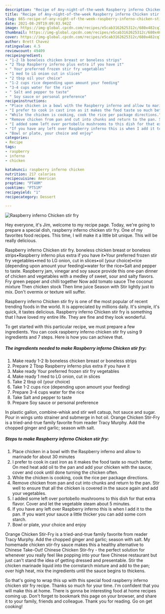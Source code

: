 ```yaml
---
description: "Recipe of Any-night-of-the-week Raspberry inferno Chicken stir fry"
title: "Recipe of Any-night-of-the-week Raspberry inferno Chicken stir fry"
slug: 665-recipe-of-any-night-of-the-week-raspberry-inferno-chicken-stir-fry
date: 2021-08-29T19:09:03.942Z
image: https://img-global.cpcdn.com/recipes/e5cab3162625312c/680x482cq70/raspberry-inferno-chicken-stir-fry-recipe-main-photo.jpg
thumbnail: https://img-global.cpcdn.com/recipes/e5cab3162625312c/680x482cq70/raspberry-inferno-chicken-stir-fry-recipe-main-photo.jpg
cover: https://img-global.cpcdn.com/recipes/e5cab3162625312c/680x482cq70/raspberry-inferno-chicken-stir-fry-recipe-main-photo.jpg
author: Brett Chavez
ratingvalue: 4.5
reviewcount: 49409
recipeingredient:
- "1-2 lb boneless chicken breast or boneless strips"
- "2 Tbsp Raspberry inferno plus extra if you have it"
- " Your preferred frozen stir fry vegetables"
- "1 med to LG onion cut in slices"
- "2 tbsp oil your choice"
- "1-2 cups rice depending upon amount your feeding"
- "3-4 cups water for the rice"
- " Salt and pepper to taste"
- " Soy sauce or personal preference"
recipeinstructions:
- "Place chicken in a bowl with the Raspberry inferno and allow to marinade for about 30 minutes"
- "I prefer to cook in cast iron as it makes the food taste so much better. On med heat add oil to the pan and add your chicken with the sauce, cover and cook until done turning the chicken often."
- "While the chicken is cooking, cook the rice per package directions."
- "Remove chicken from pan and cut into chunks and return to the pan. Stir well to ensure that all the chicken is covered in the sauce again and add your vegetables."
- "I added some left over portobello mushrooms to this dish for that extra flavor. Cover and let the vegetable steam about 5 minutes."
- "If you have any left over Raspberry inferno this is when I add it to the pan. If you want your sauce a little thicker you can add some corn starch."
- "Bowl or plate, your choice and enjoy"
categories:
- Recipe
tags:
- raspberry
- inferno
- chicken

katakunci: raspberry inferno chicken 
nutrition: 217 calories
recipecuisine: American
preptime: "PT40M"
cooktime: "PT51M"
recipeyield: "1"
recipecategory: Dessert

---
```



![Raspberry inferno Chicken stir fry](https://img-global.cpcdn.com/recipes/e5cab3162625312c/680x482cq70/raspberry-inferno-chicken-stir-fry-recipe-main-photo.jpg)

Hey everyone, it's Jim, welcome to my recipe page. Today, we're going to prepare a special dish, raspberry inferno chicken stir fry. One of my favorites food recipes. This time, I will make it a little bit unique. This will be really delicious.

Raspberry inferno Chicken stir fry. boneless chicken breast or boneless strips•Raspberry inferno plus extra if you have it•Your preferred frozen stir fry vegetables•med to LG onion, cut in slices•oil (your choice)•rice (depending upon amount your feeding)•water for the rice•Salt and pepper to taste. Raspberry jam, vinegar and soy sauce provide this one-pan dinner of chicken and vegetables with a medley of sweet, sour and salty flavors. Fry green pepper and chilli together Now add tomato sauce The coconut mixture Then chicken stock Then lime juice Season with Stir lightly just to mix. Don&#39;t overmix or texture will suffer.

Raspberry inferno Chicken stir fry is one of the most popular of recent trending foods in the world. It is appreciated by millions daily. It's simple, it's quick, it tastes delicious. Raspberry inferno Chicken stir fry is something that I have loved my entire life. They are fine and they look wonderful.


To get started with this particular recipe, we must prepare a few ingredients. You can cook raspberry inferno chicken stir fry using 9 ingredients and 7 steps. Here is how you can achieve that.

<!--inarticleads1-->

##### The ingredients needed to make Raspberry inferno Chicken stir fry:

1. Make ready 1-2 lb boneless chicken breast or boneless strips
1. Prepare 2 Tbsp Raspberry inferno plus extra if you have it
1. Make ready  Your preferred frozen stir fry vegetables
1. Make ready 1 med to LG onion, cut in slices
1. Take 2 tbsp oil (your choice)
1. Take 1-2 cups rice (depending upon amount your feeding)
1. Prepare 3-4 cups water for the rice
1. Take  Salt and pepper to taste
1. Prepare  Soy sauce or personal preference


In plastic gallon, combine-whisk and stir well catsup, hot sauce and sugar. Pour in wings unto strainer and submerge in hot oil. Orange Chicken Stir-Fry is a tried-and-true family favorite from reader Tracy Murphy. Add the chopped ginger and garlic; season with salt. 

<!--inarticleads2-->

##### Steps to make Raspberry inferno Chicken stir fry:

1. Place chicken in a bowl with the Raspberry inferno and allow to marinade for about 30 minutes
1. I prefer to cook in cast iron as it makes the food taste so much better. On med heat add oil to the pan and add your chicken with the sauce, cover and cook until done turning the chicken often.
1. While the chicken is cooking, cook the rice per package directions.
1. Remove chicken from pan and cut into chunks and return to the pan. Stir well to ensure that all the chicken is covered in the sauce again and add your vegetables.
1. I added some left over portobello mushrooms to this dish for that extra flavor. Cover and let the vegetable steam about 5 minutes.
1. If you have any left over Raspberry inferno this is when I add it to the pan. If you want your sauce a little thicker you can add some corn starch.
1. Bowl or plate, your choice and enjoy


Orange Chicken Stir-Fry is a tried-and-true family favorite from reader Tracy Murphy. Add the chopped ginger and garlic; season with salt. My homemade chicken stir-fry sauce makes this a healthy alternative to Chinese Take-Out! Chinese Chicken Stir-fry - the perfect solution for whenever you really feel like popping into your fave Chinese restaurant but just can&#39;t stand the idea of getting dressed and presentable. Stir the chicken marinade liquid into the cornstarch mixture and add to the pan; over high heat, mix the ingredients until the sauce begins to thickens. 

So that's going to wrap this up with this special food raspberry inferno chicken stir fry recipe. Thanks so much for your time. I'm confident that you will make this at home. There is gonna be interesting food at home recipes coming up. Don't forget to bookmark this page on your browser, and share it to your family, friends and colleague. Thank you for reading. Go on get cooking!
